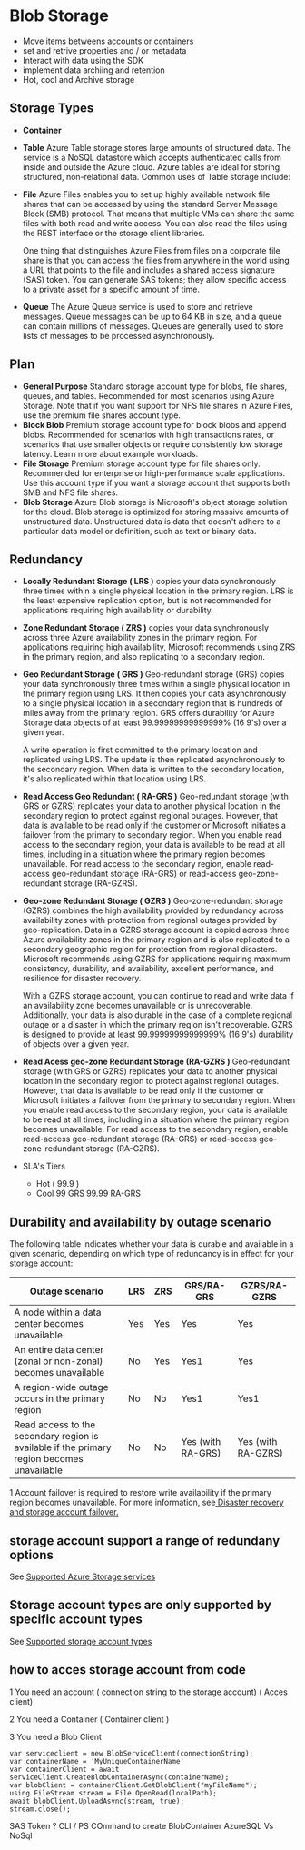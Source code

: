 # Blob Storage
* Move items betweens accounts or containers
* set and retrive properties and / or metadata
* Interact with data using the SDK
* implement data archiing and retention
* Hot, cool and Archive storage

## Storage Types 
* **Container**
* **Table** 
  Azure Table storage stores large amounts of structured data. The service is a NoSQL datastore which accepts authenticated calls from inside and outside the Azure cloud. Azure tables are ideal for storing structured, non-relational data. Common uses of Table storage include:
* **File**
    Azure Files enables you to set up highly available network file shares that can be accessed by using the standard Server Message Block (SMB) protocol. That means that multiple VMs can share the same files with both read and write access. You can also read the files using the REST interface or the storage client libraries.

    One thing that distinguishes Azure Files from files on a corporate file share is that you can access the files from anywhere in the world using a URL that points to the file and includes a shared access signature (SAS) token. You can generate SAS tokens; they allow specific access to a private asset for a specific amount of time.
* **Queue**
The Azure Queue service is used to store and retrieve messages. Queue messages can be up to 64 KB in size, and a queue can contain millions of messages. Queues are generally used to store lists of messages to be processed asynchronously.

## Plan
* **General Purpose**
Standard storage account type for blobs, file shares, queues, and tables. Recommended for most scenarios using Azure Storage. Note that if you want support for NFS file shares in Azure Files, use the premium file shares account type.
* **Block Blob**
Premium storage account type for block blobs and append blobs. Recommended for scenarios with high transactions rates, or scenarios that use smaller objects or require consistently low storage latency. Learn more about example workloads.
* **File Storage**
Premium storage account type for file shares only. Recommended for enterprise or high-performance scale applications. Use this account type if you want a storage account that supports both SMB and NFS file shares.
* **Blob Storage**
Azure Blob storage is Microsoft's object storage solution for the cloud. Blob storage is optimized for storing massive amounts of unstructured data. Unstructured data is data that doesn't adhere to a particular data model or definition, such as text or binary data.

## Redundancy
* **Locally Redundant Storage ( LRS )**
    copies your data synchronously three times within a single physical location in the primary region. LRS is the least expensive replication option, but is not recommended for applications requiring high availability or durability. 
* **Zone Redundant Storage ( ZRS )**
    copies your data synchronously across three Azure availability zones in the primary region. For applications requiring high availability, Microsoft recommends using ZRS in the primary region, and also replicating to a secondary region.
* **Geo Redundant Storage ( GRS )**
    Geo-redundant storage (GRS) copies your data synchronously three times within a single physical location in the primary region using LRS. It then copies your data asynchronously to a single physical location in a secondary region that is hundreds of miles away from the primary region. GRS offers durability for Azure Storage data objects of at least 99.99999999999999% (16 9's) over a given year.

    A write operation is first committed to the primary location and replicated using LRS. The update is then replicated asynchronously to the secondary region. When data is written to the secondary location, it's also replicated within that location using LRS.
* **Read Access Geo Redundant ( RA-GRS )**
    Geo-redundant storage (with GRS or GZRS) replicates your data to another physical location in the secondary region to protect against regional outages. However, that data is available to be read only if the customer or Microsoft initiates a failover from the primary to secondary region. When you enable read access to the secondary region, your data is available to be read at all times, including in a situation where the primary region becomes unavailable. For read access to the secondary region, enable read-access geo-redundant storage (RA-GRS) or read-access geo-zone-redundant storage (RA-GZRS).
* **Geo-zone Redundant Storage ( GZRS )**
    Geo-zone-redundant storage (GZRS) combines the high availability provided by redundancy across availability zones with protection from regional outages provided by geo-replication. Data in a GZRS storage account is copied across three Azure availability zones in the primary region and is also replicated to a secondary geographic region for protection from regional disasters. Microsoft recommends using GZRS for applications requiring maximum consistency, durability, and availability, excellent performance, and resilience for disaster recovery.

    With a GZRS storage account, you can continue to read and write data if an availability zone becomes unavailable or is unrecoverable. Additionally, your data is also durable in the case of a complete regional outage or a disaster in which the primary region isn't recoverable. GZRS is designed to provide at least 99.99999999999999% (16 9's) durability of objects over a given year.
* **Read Acess geo-zone Redundant Storage (RA-GZRS )**
    Geo-redundant storage (with GRS or GZRS) replicates your data to another physical location in the secondary region to protect against regional outages. However, that data is available to be read only if the customer or Microsoft initiates a failover from the primary to secondary region. When you enable read access to the secondary region, your data is available to be read at all times, including in a situation where the primary region becomes unavailable. For read access to the secondary region, enable read-access geo-redundant storage (RA-GRS) or read-access geo-zone-redundant storage (RA-GZRS).
* SLA's Tiers
  * Hot ( 99.9 )
  * Cool 99 GRS 99.99 RA-GRS

## Durability and availability by outage scenario
The following table indicates whether your data is durable and available in a given scenario, depending on which type of redundancy is in effect for your storage account:

| Outage  scenario | 	LRS |	ZRS |	GRS/RA-GRS | 	GZRS/RA-GZRS |
|------------------|-------|-------|--------------|-----------------|
|A node within a data center becomes unavailable|	Yes |	Yes  |	Yes |	Yes|    
|An entire data center (zonal or non-zonal) becomes unavailable|	No |	Yes |	Yes1 |	Yes|
|A region-wide outage occurs in the primary region|	No	| No |	Yes1|	Yes1|
|Read access to the secondary region is available if the primary region becomes unavailable|	No|	No|	Yes (with RA-GRS)|	Yes (with RA-GZRS)|

1 Account failover is required to restore write availability if the primary region becomes unavailable. For more information, see<a href="https://docs.microsoft.com/en-us/azure/storage/common/storage-disaster-recovery-guidance"> Disaster recovery and storage account failover.</a>

## storage account support a range of redundany options
See <a href="https://docs.microsoft.com/en-us/azure/storage/common/storage-redundancy#supported-storage-account-types">Supported Azure Storage services</a>

## Storage account types are only supported by specific account types
See <a href="https://docs.microsoft.com/en-us/azure/storage/common/storage-redundancy#supported-azure-storage-services">Supported storage account types</a>

## how to acces storage account from code 
1 You need an account ( connection string to the storage account) ( Acces client)

2 You need a Container ( Container client )

3 You need a Blob Client

```
var serviceclient = new BlobServiceClient(connectionString);
var containerName = 'MyUniqueContainerName'
var containerClient = await serviceClient.CreateBlobContainerAsync(containerName);
var blobClient = containerClient.GetBlobClient("myFileName");
using FileStream stream = File.OpenRead(localPath);
await blobClient.UploadAsync(stream, true);
stream.close();
```

SAS Token ?
CLI / PS COmmand to create BlobContainer
AzureSQL Vs NoSql